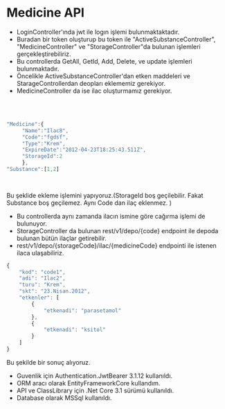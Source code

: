 # Medicine API 
- LoginController'ında jwt ile logın işlemi bulunmaktaktadır. 
- Buradan bir token oluşturup bu token ile "ActiveSubstanceController", "MedicineController" ve "StorageController"da bulunan işlemleri gerçekleştirebiliriz.
- Bu controllerda GetAll, GetId, Add, Delete, ve update işlemleri bulunmaktadır. 
- Öncelikle ActiveSubstanceController'dan etken maddeleri ve StarageControllerdan deopları eklememiz gerekiyor.
- MedicineController da ise ilac oluşturmamız gerekiyor.

　

```javascript

"Medicine":{
     "Name":"Ilac8",
     "Code":"fgdsf",
     "Type":"Krem",
     "ExpireDate":"2012-04-23T18:25:43.511Z",
     "StorageId":2
     }, 
"Substance":[1,2]
   
    
  ```


Bu şeklide ekleme işlemini yapıyoruz.(StorageId boş geçilebilir. Fakat Substance boş geçilemez. Aynı Code dan ilaç eklenmez. )

- Bu controllerda aynı zamanda ilacın ismine göre cağırma işlemi de bulunuyor.
- StorageController da bulunan rest/v1/depo/{code} endpoint ile depoda bulunan bütün ilaçlar getirebilir.
- rest/v1/depo/{storageCode}/ilac/{medicineCode} endpointi ile istenen ilaca ulaşabiliriz.

```javascript
{
    "kod": "code1",
    "adi": "Ilac2",
    "turu": "Krem",
    "skt": "23.Nisan.2012",
    "etkenler": [
        {
            "etkenadi": "parasetamol"
        },
        {
            "etkenadi": "ksitol"
        }
    ]
}
 ```
Bu şekilde bir sonuç alıyoruz.

- Guvenlik için Authentication.JwtBearer 3.1.12 kullanıldı.
- ORM aracı olarak EntityFrameworkCore kullandım.
- API ve ClassLibrary için .Net Core 3.1 sürümü kullanıldı.
- Database olarak MSSql kullanıldı.
